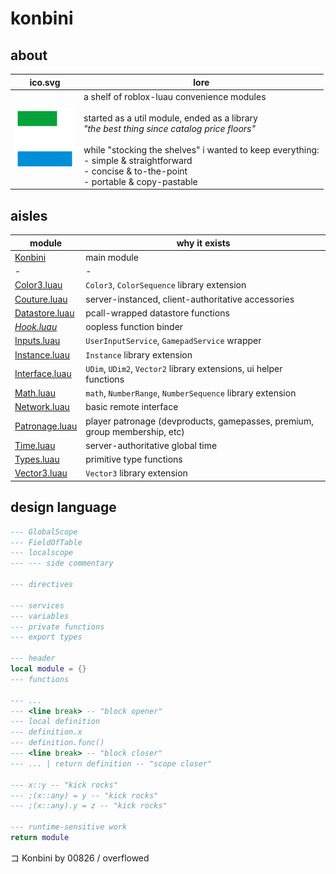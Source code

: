 # konbini

## about

|ico.svg|lore|
|-|-|
|<img src="./konbini-ico.svg" width="96"/>|a shelf of roblox-luau convenience modules<br><br>started as a util module, ended as a library<br>*"the best thing since catalog price floors"*<br><br>while "stocking the shelves" i wanted to keep everything:<br>- simple & straightforward<br>- concise & to-the-point<br>- portable & copy-pastable|

## aisles

|module|why it exists|
|-|-|
|[Konbini](./Konbini/init.luau)|main module|
|-|-|
|[Color3.luau](./Konbini/Color3/init.luau)|`Color3`, `ColorSequence` library extension|
|[Couture.luau](./Konbini/Couture/init.luau)|server-instanced, client-authoritative accessories|
|[Datastore.luau](./Konbini/Datastore/init.luau)|pcall-wrapped datastore functions|
|*[Hook.luau](./Konbini/Hook/init.luau)*|oopless function binder|
|[Inputs.luau](./Konbini/Inputs/init.luau)|`UserInputService`, `GamepadService` wrapper|
|[Instance.luau](./Konbini/Instance/init.luau)|`Instance` library extension|
|[Interface.luau](./Konbini/Interface/init.luau)|`UDim`, `UDim2`, `Vector2` library extensions, ui helper functions|
|[Math.luau](./Konbini/Math/init.luau)|`math`, `NumberRange`, `NumberSequence` library extension|
|[Network.luau](./Konbini/Network/init.luau)|basic remote interface|
|[Patronage.luau](./Konbini/Patronage/init.luau)|player patronage (devproducts, gamepasses, premium, group membership, etc)|
|[Time.luau](./Konbini/Time/init.luau)|server-authoritative global time|
|[Types.luau](./Konbini/Types/init.luau)|primitive type functions|
|[Vector3.luau](./Konbini/Vector3/init.luau)|`Vector3` library extension|

## design language

```lua
--- GlobalScope
--- FieldOfTable
--- localscope
--- --- side commentary

--- directives

--- services
--- variables
--- private functions
--- export types

--- header
local module = {}
--- functions

--- ...
--- <line break> -- "block opener"
--- local definition
--- definition.x
--- definition.func()
--- <line break> -- "block closer"
--- ... | return definition -- "scope closer"

--- x::y -- "kick rocks"
--- ;(x::any) = y -- "kick rocks"
--- ;(x::any).y = z -- "kick rocks"

--- runtime-sensitive work
return module
```

コ Konbini by 00826 / overflowed